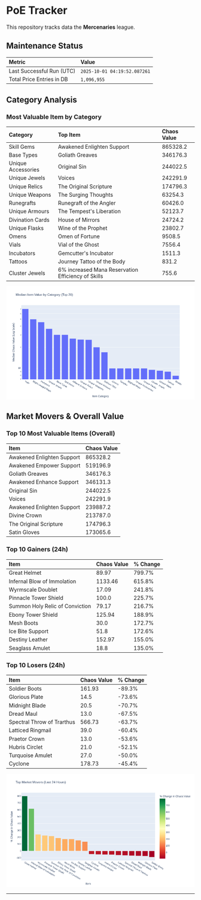 # PoE Tracker

This repository tracks data the **Mercenaries** league.

## Maintenance Status

<!-- START_MAINTENANCE -->
| Metric | Value |
|:---|:---|
| Last Successful Run (UTC) | `2025-10-01 04:19:52.087261` |
| Total Price Entries in DB | `1,096,955` |

<!-- END_MAINTENANCE -->

## Category Analysis

<!-- START_CATEGORY_ANALYSIS -->
### Most Valuable Item by Category
| Category | Top Item | Chaos Value |
| :--- | :--- | :--- |
| Skill Gems | Awakened Enlighten Support | 865328.2 |
| Base Types | Goliath Greaves | 346176.3 |
| Unique Accessories | Original Sin | 244022.5 |
| Unique Jewels | Voices | 242291.9 |
| Unique Relics | The Original Scripture | 174796.3 |
| Unique Weapons | The Surging Thoughts | 63254.3 |
| Runegrafts | Runegraft of the Angler | 60426.0 |
| Unique Armours | The Tempest's Liberation | 52123.7 |
| Divination Cards | House of Mirrors | 24724.2 |
| Unique Flasks | Wine of the Prophet | 23802.7 |
| Omens | Omen of Fortune | 9508.5 |
| Vials | Vial of the Ghost | 7556.4 |
| Incubators | Gemcutter's Incubator | 1511.3 |
| Tattoos | Journey Tattoo of the Body | 831.2 |
| Cluster Jewels | 6% increased Mana Reservation Efficiency of Skills | 755.6 |


![Category Analysis Chart](charts/category_analysis.png)
<!-- END_CATEGORY_ANALYSIS -->

## Market Movers & Overall Value

<!-- START_ANALYSIS -->
### Top 10 Most Valuable Items (Overall)
| Item | Chaos Value |
| :--- | :--- |
| Awakened Enlighten Support | 865328.2 |
| Awakened Empower Support | 519196.9 |
| Goliath Greaves | 346176.3 |
| Awakened Enhance Support | 346131.3 |
| Original Sin | 244022.5 |
| Voices | 242291.9 |
| Awakened Enlighten Support | 239887.2 |
| Divine Crown | 213787.0 |
| The Original Scripture | 174796.3 |
| Satin Gloves | 173065.6 |

### Top 10 Gainers (24h)
| Item | Chaos Value | % Change |
| :--- | :--- | :--- |
| Great Helmet | 89.97 | 799.7% |
| Infernal Blow of Immolation | 1133.46 | 615.8% |
| Wyrmscale Doublet | 17.09 | 241.8% |
| Pinnacle Tower Shield | 100.0 | 225.7% |
| Summon Holy Relic of Conviction | 79.17 | 216.7% |
| Ebony Tower Shield | 125.94 | 188.9% |
| Mesh Boots | 30.0 | 172.7% |
| Ice Bite Support | 51.8 | 172.6% |
| Destiny Leather | 152.97 | 155.0% |
| Seaglass Amulet | 18.8 | 135.0% |

### Top 10 Losers (24h)
| Item | Chaos Value | % Change |
| :--- | :--- | :--- |
| Soldier Boots | 161.93 | -89.3% |
| Glorious Plate | 14.5 | -73.6% |
| Midnight Blade | 20.5 | -70.7% |
| Dread Maul | 13.0 | -67.5% |
| Spectral Throw of Trarthus | 566.73 | -63.7% |
| Latticed Ringmail | 39.0 | -60.4% |
| Praetor Crown | 13.0 | -53.6% |
| Hubris Circlet | 21.0 | -52.1% |
| Turquoise Amulet | 27.0 | -50.0% |
| Cyclone | 178.73 | -45.4% |


![Market Movers Chart](charts/market_movers.png)
<!-- END_ANALYSIS -->

---
